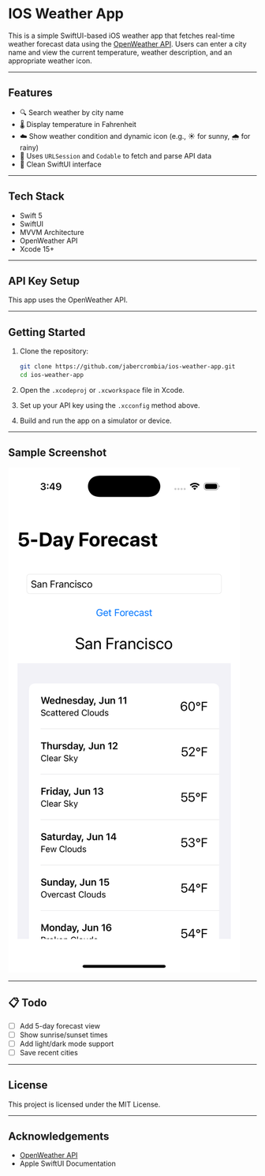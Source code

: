 # IOS Weather App

This is a simple SwiftUI-based iOS weather app that fetches real-time weather forecast data using the [OpenWeather API](https://openweathermap.org/api). Users can enter a city name and view the current temperature, weather description, and an appropriate weather icon.

---

## Features

- 🔍 Search weather by city name
- 🌡 Display temperature in Fahrenheit
- ☁️ Show weather condition and dynamic icon (e.g., ☀️ for sunny, 🌧 for rainy)
- 🔁 Uses `URLSession` and `Codable` to fetch and parse API data
- 🧼 Clean SwiftUI interface

---

## Tech Stack

- Swift 5
- SwiftUI
- MVVM Architecture
- OpenWeather API
- Xcode 15+

---

## API Key Setup

This app uses the OpenWeather API.

---

## Getting Started

1. Clone the repository:
    ```bash
    git clone https://github.com/jabercrombia/ios-weather-app.git
    cd ios-weather-app
    ```

2. Open the `.xcodeproj` or `.xcworkspace` file in Xcode.

3. Set up your API key using the `.xcconfig` method above.

4. Build and run the app on a simulator or device.

---

## Sample Screenshot

![Weather App Screenshot](screenshots/results.png)

---

## 📋 Todo

- [ ] Add 5-day forecast view
- [ ] Show sunrise/sunset times
- [ ] Add light/dark mode support
- [ ] Save recent cities

---

## License

This project is licensed under the MIT License.

---

## Acknowledgements

- [OpenWeather API](https://openweathermap.org/)
- Apple SwiftUI Documentation
